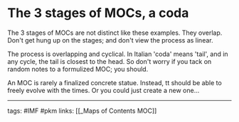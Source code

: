 # The 3 stages of MOCs, a coda
The 3 stages of MOCs are not distinct like these examples. They overlap. Don't get hung up on the stages; and don't view the process as linear. 

The process is overlapping and cyclical. In Italian 'coda' means 'tail', and in any cycle, the tail is closest to the head. So don't worry if you tack on random notes to a formulized MOC; you should. 

An MOC is rarely a finalized concrete statue. Instead, tt should be able to freely evolve with the times. Or you could just create a new one...


---
tags: #IMF #pkm 
links: [[_Maps of Contents MOC]]